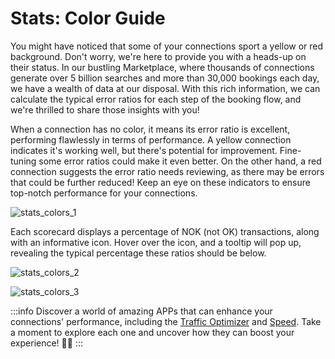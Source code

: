﻿---
sidebar_position: 2
---

# Stats: Color Guide

You might have noticed that some of your connections sport a yellow or red background. Don't worry, we're here to provide you with a heads-up on their status. In our bustling Marketplace, where thousands of connections generate over 5 billion searches and more than 30,000 bookings each day, we have a wealth of data at our disposal. With this rich information, we can calculate the typical error ratios for each step of the booking flow, and we're thrilled to share those insights with you!

When a connection has no color, it means its error ratio is excellent, performing flawlessly in terms of performance. A yellow connection indicates it's working well, but there's potential for improvement. Fine-tuning some error ratios could make it even better. On the other hand, a red connection suggests the error ratio needs reviewing, as there may be errors that could be further reduced! Keep an eye on these indicators to ensure top-notch performance for your connections.

![stats_colors_1](https://storage.travelgate.com/kbase/stats_colors_1.jpg)


Each scorecard displays a percentage of NOK (not OK) transactions, along with an informative icon. Hover over the icon, and a tooltip will pop up, revealing the typical percentage these ratios should be below.

![stats_colors_2](https://storage.travelgate.com/kbase/stats_colors_2.jpg)

![stats_colors_3](https://storage.travelgate.com/kbase/stats_colors_3.jpg)

:::info
Discover a world of amazing APPs that can enhance your connections' performance, including the [Traffic Optimizer](/kb/apps/smart-traffic-apps/traffic-optimizer/traffic-optimizer-app) and [Speed](/kb/apps/smart-traffic-apps/speed/speed-app). Take a moment to explore each one and uncover how they can boost your experience! 🚀💡
:::